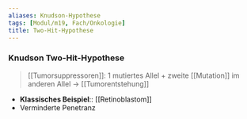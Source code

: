 ```yaml
---
aliases: Knudson-Hypothese
tags: [Modul/m19, Fach/Onkologie]
title: Two-Hit-Hypothese
---
```

### Knudson Two-Hit-Hypothese
> [[Tumorsuppressoren]]: 1 mutiertes Allel + zweite [[Mutation]] im anderen Allel → [[Tumorentstehung]]
- **Klassisches Beispiel**:: [[Retinoblastom]]
- Verminderte Penetranz